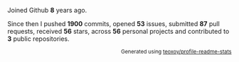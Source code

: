 Joined Github **8** years ago.

Since then I pushed **1900** commits, opened **53** issues, submitted **87** pull requests, received **56** stars, across **56** personal projects and contributed to **3** public repositories.

<p align="right"><sub>Generated using <a href="https://github.com/marketplace/actions/profile-readme-stats">teoxoy/profile-readme-stats</a></sub></p>
